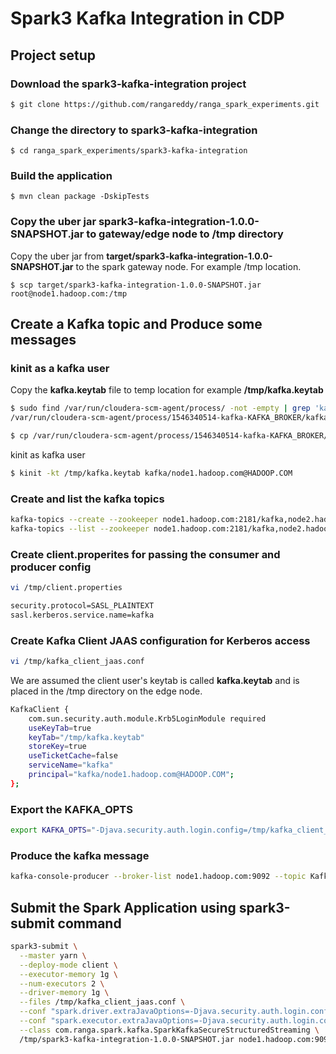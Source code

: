 # Spark3 Kafka Integration in CDP

## Project setup

### Download the spark3-kafka-integration project
```sh
$ git clone https://github.com/rangareddy/ranga_spark_experiments.git
```
### Change the directory to spark3-kafka-integration
```
$ cd ranga_spark_experiments/spark3-kafka-integration
```
### Build the application
```
$ mvn clean package -DskipTests
```

### Copy the uber jar spark3-kafka-integration-1.0.0-SNAPSHOT.jar to gateway/edge node to /tmp directory
Copy the uber jar from **target/spark3-kafka-integration-1.0.0-SNAPSHOT.jar** to the spark gateway node. For example /tmp location.
```
$ scp target/spark3-kafka-integration-1.0.0-SNAPSHOT.jar root@node1.hadoop.com:/tmp
```

## Create a Kafka topic and Produce some messages

### kinit as a kafka user
Copy the **kafka.keytab** file to temp location for example **/tmp/kafka.keytab**
```sh
$ sudo find /var/run/cloudera-scm-agent/process/ -not -empty | grep 'kafka.keytab'
/var/run/cloudera-scm-agent/process/1546340514-kafka-KAFKA_BROKER/kafka.keytab

$ cp /var/run/cloudera-scm-agent/process/1546340514-kafka-KAFKA_BROKER/kafka.keytab /tmp/
```
kinit as kafka user

```sh
$ kinit -kt /tmp/kafka.keytab kafka/node1.hadoop.com@HADOOP.COM
```
### Create and list the kafka topics
```sh
kafka-topics --create --zookeeper node1.hadoop.com:2181/kafka,node2.hadoop.com:2181/kafka --replication-factor 1 --partitions 2 --topic KafkaWordCount
kafka-topics --list --zookeeper node1.hadoop.com:2181/kafka,node2.hadoop.com:2181/kafka
```

### Create client.properites for passing the consumer and producer config
```sh
vi /tmp/client.properties
```
```sh
security.protocol=SASL_PLAINTEXT
sasl.kerberos.service.name=kafka
```

### Create Kafka Client JAAS configuration for Kerberos access
```sh
vi /tmp/kafka_client_jaas.conf
```

We are assumed the client user's keytab is called **kafka.keytab** and is placed in the /tmp directory on the edge node.

```sh
KafkaClient {
    com.sun.security.auth.module.Krb5LoginModule required
    useKeyTab=true
    keyTab="/tmp/kafka.keytab"
    storeKey=true
    useTicketCache=false
    serviceName="kafka"
    principal="kafka/node1.hadoop.com@HADOOP.COM";
};
```

### Export the KAFKA_OPTS
```sh
export KAFKA_OPTS="-Djava.security.auth.login.config=/tmp/kafka_client_jaas.conf"
```

### Produce the kafka message
```sh
kafka-console-producer --broker-list node1.hadoop.com:9092 --topic KafkaWordCount --producer.config /tmp/client.properties
```

## Submit the Spark Application using spark3-submit command
```sh 
spark3-submit \
  --master yarn \
  --deploy-mode client \
  --executor-memory 1g \
  --num-executors 2 \
  --driver-memory 1g \
  --files /tmp/kafka_client_jaas.conf \
  --conf "spark.driver.extraJavaOptions=-Djava.security.auth.login.config=/tmp/kafka_client_jaas.conf" \
  --conf "spark.executor.extraJavaOptions=-Djava.security.auth.login.config=/tmp/kafka_client_jaas.conf" \
  --class com.ranga.spark.kafka.SparkKafkaSecureStructuredStreaming \
  /tmp/spark3-kafka-integration-1.0.0-SNAPSHOT.jar node1.hadoop.com:9092 SASL_PLAINTEXT KafkaWordCount
```
